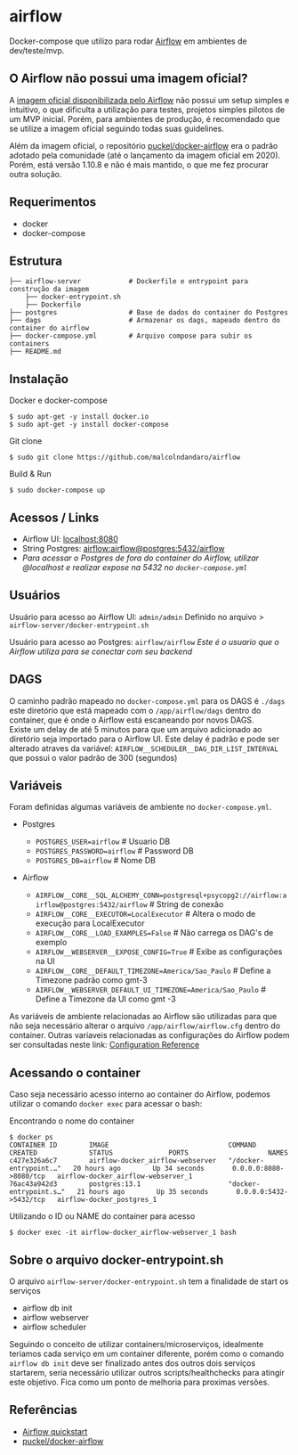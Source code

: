 # airflow
Docker-compose que utilizo para rodar [Airflow](https://airflow.apache.org/) em ambientes de dev/teste/mvp.

## O Airflow não possui uma imagem oficial?

A [imagem oficial disponibilizada pelo Airflow](https://hub.docker.com/r/apache/airflow) não possui um setup simples e intuitivo, o que dificulta a utilização para testes, projetos simples pilotos de um MVP inicial. Porém, para ambientes de produção, é recomendado que se utilize a imagem oficial seguindo todas suas guidelines.

Além da imagem oficial, o repositório [puckel/docker-airflow](https://github.com/puckel/docker-airflow) era o padrão adotado pela comunidade (até o lançamento da imagem oficial em 2020). Porém, está versão 1.10.8 e não é mais mantido, o que me fez procurar outra solução.

## Requerimentos
* docker
* docker-compose

## Estrutura 

    ├── airflow-server            # Dockerfile e entrypoint para construção da imagem
        ├── docker-entrypoint.sh  
        ├── Dockerfile          
    ├── postgres                  # Base de dados do container do Postgres
    ├── dags                      # Armazenar os dags, mapeado dentro do container do airflow
    ├── docker-compose.yml        # Arquivo compose para subir os containers
    ├── README.md

## Instalação
Docker e docker-compose

    $ sudo apt-get -y install docker.io
    $ sudo apt-get -y install docker-compose
    
Git clone

    $ sudo git clone https://github.com/malcolndandaro/airflow
    
 Build & Run
 
    $ sudo docker-compose up
    
## Acessos / Links

- Airflow UI:    [localhost:8080](http://localhost:8080)
- String Postgres:    [airflow:airflow@postgres:5432/airflow](http://airflow:airflow@postgres:5432/airflow)
- *Para acessar o Postgres de fora do container do Airflow, utilizar @localhost e realizar expose na 5432 no `docker-compose.yml`*

## Usuários

Usuário para acesso ao Airflow UI: `admin/admin` Definido no arquivo > `airflow-server/docker-entrypoint.sh`

Usuário para acesso ao Postgres: `airflow/airflow` *Este é o usuario que o Airflow utiliza para se conectar com seu backend*

## DAGS

O caminho padrão mapeado no `docker-compose.yml` para os DAGS é `./dags` este diretório que está mapeado com o `/app/airflow/dags` dentro do container, que é onde o Airflow está escaneando por novos DAGS.  
Existe um delay de até 5 minutos para que um arquivo adicionado ao diretório seja importado para o Airflow UI. Este delay é padrão e pode ser alterado atraves da variável: `AIRFLOW__SCHEDULER__DAG_DIR_LIST_INTERVAL` que possui o valor padrão de 300 (segundos)

## Variáveis

Foram definidas algumas variáveis de ambiente no `docker-compose.yml`.

- Postgres
    - `POSTGRES_USER=airflow`       # Usuario DB
    - `POSTGRES_PASSWORD=airflow`   # Password DB
    - `POSTGRES_DB=airflow`         # Nome DB

- Airflow
   - `AIRFLOW__CORE__SQL_ALCHEMY_CONN=postgresql+psycopg2://airflow:airflow@postgres:5432/airflow` # String de conexão
   - `AIRFLOW__CORE__EXECUTOR=LocalExecutor`                                                       # Altera o modo de execução para LocalExecutor
   - `AIRFLOW__CORE__LOAD_EXAMPLES=False`                                                          # Não carrega os DAG's de exemplo
   - `AIRFLOW__WEBSERVER__EXPOSE_CONFIG=True`                                                      # Exibe as configurações na UI
   - `AIRFLOW__CORE__DEFAULT_TIMEZONE=America/Sao_Paulo`                                           # Define a Timezone padrão como gmt-3
   - `AIRFLOW__WEBSERVER_DEFAULT_UI_TIMEZONE=America/Sao_Paulo`                                    # Define a Timezone da UI como gmt -3


As variáveis de ambiente relacionadas ao Airflow são utilizadas para que não seja necessário alterar o arquivo `/app/airflow/airflow.cfg` dentro do container. Outras variaveis relacionadas as configurações do Airflow podem ser consultadas neste link: [Configuration Reference](https://airflow.apache.org/docs/apache-airflow/stable/configurations-ref.html)


## Acessando o container

Caso seja necessário acesso interno ao container do Airflow, podemos utilizar o comando `docker exec` para acessar o bash:

Encontrando o nome do container

    $ docker ps
    CONTAINER ID        IMAGE                              COMMAND                  CREATED             STATUS              PORTS                    NAMES
    c427e326a6c7        airflow-docker_airflow-webserver   "/docker-entrypoint.…"   20 hours ago        Up 34 seconds       0.0.0.0:8080->8080/tcp   airflow-docker_airflow-webserver_1
    76ac43a942d3        postgres:13.1                      "docker-entrypoint.s…"   21 hours ago        Up 35 seconds       0.0.0.0:5432->5432/tcp   airflow-docker_postgres_1

Utilizando o ID ou NAME do container para acesso 

    $ docker exec -it airflow-docker_airflow-webserver_1 bash

## Sobre o arquivo docker-entrypoint.sh

O arquivo `airflow-server/docker-entrypoint.sh` tem a finalidade de start os serviços

- airflow db init
- airflow webserver
- airflow scheduler

Seguindo o conceito de utilizar containers/microserviços, idealmente teriamos cada serviço em um container diferente, porém como o comando `airflow db init` deve ser finalizado antes dos outros dois serviços startarem, seria necessário utilizar outros scripts/healthchecks para atingir este objetivo. Fica como um ponto de melhoria para proximas versões.

## Referências
* [Airflow quickstart](https://airflow.apache.org/docs/apache-airflow/stable/start.html)
* [puckel/docker-airflow](https://github.com/puckel/docker-airflow)